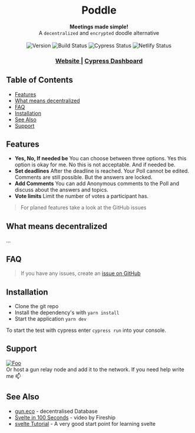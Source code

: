 <h1 align="center">Poddle</h1>

<div align="center">
  <strong>Meetings made simple! </strong>
</div>
<div align="center">
  A <code>decentralized</code> and <code>encrypted</code> doodle alternative
</div>

<br />
<!-- badges -->
<div align="center">
  <!-- Version -->
    <img src="https://img.shields.io/badge/Version-beta-green?style=flat-square"
      alt="Version" />
  <!-- Build Status -->
    <img src="https://img.shields.io/github/checks-status/tetrisiq/poddle/main?style=flat-square"
      alt="Build Status" />
  <!-- Test status -->
    <img src="https://img.shields.io/endpoint?url=https://dashboard.cypress.io/badge/simple/byzw5k&style=flat-square&logo=cypress" alt="Cypress Status" />
  <!-- Netlify Status -->
      <img src="https://api.netlify.com/api/v1/badges/412902dd-d80b-474f-9f66-24619a932a73/deploy-status" alt="Netlify Status" />
</div>

<div align="center">
  <h3>
    <a href="https://poddle.network">
      Website
    </a>
    <span> | </span>
    <a href="https://dashboard.cypress.io/projects/byzw5k/runs">
      Cypress Dashboard
    </a>
  </h3>
</div>


## Table of Contents
- [Features](#features)
- [What means decentralized](#what-means-decentralized)
- [FAQ](#faq)
- [Installation](#installation)
- [See Also](#see-also)
- [Support](#support)

## Features
- **Yes, No, If needed be** You can choose between three options. Yes this option is okay for me. No this is not acceptable. And if needed be.
- **Set deadlines** After the deadline is reached. Your Poll cannot be edited. Comments are still possible. But the answers are locked.
- **Add Comments** You can add Anonymous comments to the Poll and discuss about the answers and topics.
- **Vote limits** Limit the number of votes a participant has.

> For planed features take a look at the GitHub issues

## What means decentralized
...

## FAQ
> If you have any issues, create an [issue on GitHub](https://github.com/TetrisIQ/poddle/issues/new?assignees=&labels=&template=bug_report.md&title=)

## Installation
- Clone the git repo
- Install the dependency's with `yarn install`
- Start the application `yarn dev`

To start the test with cypress enter `cypress run` into your console.

## Support 
[![Foo](https://img.shields.io/badge/Buy%20Me%20a%20Coffee-ffdd00?style=for-the-badge&logo=buy-me-a-coffee&logoColor=black)](https://www.buymeacoffee.com/tetrisiq)  
Or host a gun relay node and add it to the network. If you need help write me :mailbox:

## See Also
- [gun.eco](https://gun.eco) - decentralised Database 
- [Svelte in 100 Seconds](https://www.youtube.com/watch?v=rv3Yq-B8qp4) - video by Fireship
- [svelte Tutorial](https://svelte.dev/tutorial/basics/) - A very good start point for learning svelte


